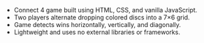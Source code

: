 - Connect 4 game built using HTML, CSS, and vanilla JavaScript.
- Two players alternate dropping colored discs into a 7×6 grid.
- Game detects wins horizontally, vertically, and diagonally.
- Lightweight and uses no external libraries or frameworks.
